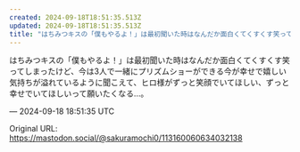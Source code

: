```yaml
---
created: 2024-09-18T18:51:35.513Z
updated: 2024-09-18T18:51:35.513Z
title: "はちみつキスの「僕もやるよ！」は最初聞いた時はなんだか面白くてくすくす笑ってしまったけど、今は3人で一緒にプリズムショーができる今が幸せで嬉しい気持ちが溢れてい[...]"
---
```


<p>はちみつキスの「僕もやるよ！」は最初聞いた時はなんだか面白くてくすくす笑ってしまったけど、今は3人で一緒にプリズムショーができる今が幸せで嬉しい気持ちが溢れているように聞こえて、ヒロ様がずっと笑顔でいてほしい、ずっと幸せでいてほしいって願いたくなる…。</p>

&mdash; 2024-09-18 18:51:35 UTC

Original URL: https://mastodon.social/@sakuramochi0/113160060634032138
